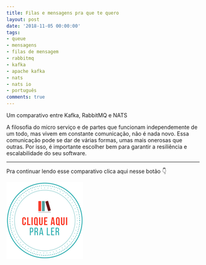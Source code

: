 ```yaml
---
title: Filas e mensagens pra que te quero
layout: post
date: '2018-11-05 00:00:00'
tags:
- queue
- mensagens
- filas de mensagem
- rabbitmq
- kafka
- apache kafka
- nats
- nats io
- português
comments: true
---
```


Um comparativo entre Kafka, RabbitMQ e NATS

A filosofia do micro serviço e de partes que funcionam independemente de um todo, mas vivem em constante comunicação, não é nada novo. Essa comunicação pode se dar de várias formas, umas mais onerosas que outras. Por isso, é importante escolher bem para garantir a resiliência e escalabilidade do seu software.

---

Pra continuar lendo esse comparativo clica aqui nesse botão 👇

[![clique aqui para ler](/assets/img/clique-aqui-para-ler.png)](https://medium.com/test-after-deploy/filas-e-mensagens-pra-que-te-quero-e78458615b14)
